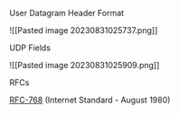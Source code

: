 User Datagram Header Format

![[Pasted image 20230831025737.png]]

UDP Fields

![[Pasted image 20230831025909.png]]

RFCs

[RFC-768](https://datatracker.ietf.org/doc/html/rfc768) (Internet Standard - August 1980)